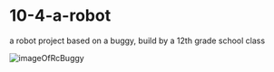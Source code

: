 # 10-4-a-robot
a robot project based on a buggy, build by a 12th grade school class

<img src="https://github.com/ijontychie/10-4-a-robot/blob/master/buggy1.jpg" alt="imageOfRcBuggy">
